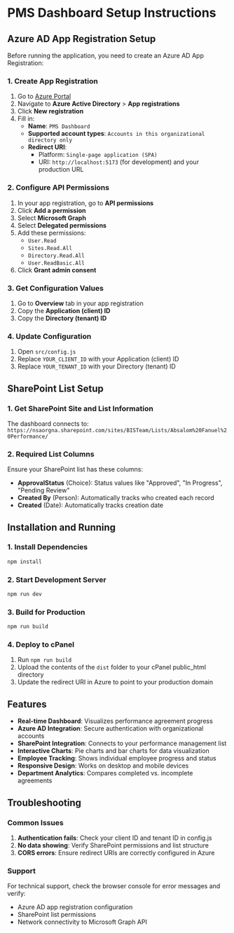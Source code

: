 # PMS Dashboard Setup Instructions

## Azure AD App Registration Setup

Before running the application, you need to create an Azure AD App Registration:

### 1. Create App Registration
1. Go to [Azure Portal](https://portal.azure.com)
2. Navigate to **Azure Active Directory** > **App registrations**
3. Click **New registration**
4. Fill in:
   - **Name**: `PMS Dashboard`
   - **Supported account types**: `Accounts in this organizational directory only`
   - **Redirect URI**: 
     - Platform: `Single-page application (SPA)`
     - URI: `http://localhost:5173` (for development) and your production URL

### 2. Configure API Permissions
1. In your app registration, go to **API permissions**
2. Click **Add a permission**
3. Select **Microsoft Graph**
4. Select **Delegated permissions**
5. Add these permissions:
   - `User.Read`
   - `Sites.Read.All`
   - `Directory.Read.All`
   - `User.ReadBasic.All`
6. Click **Grant admin consent**

### 3. Get Configuration Values
1. Go to **Overview** tab in your app registration
2. Copy the **Application (client) ID**
3. Copy the **Directory (tenant) ID**

### 4. Update Configuration
1. Open `src/config.js`
2. Replace `YOUR_CLIENT_ID` with your Application (client) ID
3. Replace `YOUR_TENANT_ID` with your Directory (tenant) ID

## SharePoint List Setup

### 1. Get SharePoint Site and List Information
The dashboard connects to: `https://nsaorgna.sharepoint.com/sites/BISTeam/Lists/Absalom%20Fanuel%20Performance/`

### 2. Required List Columns
Ensure your SharePoint list has these columns:
- **ApprovalStatus** (Choice): Status values like "Approved", "In Progress", "Pending Review"
- **Created By** (Person): Automatically tracks who created each record
- **Created** (Date): Automatically tracks creation date

## Installation and Running

### 1. Install Dependencies
```bash
npm install
```

### 2. Start Development Server
```bash
npm run dev
```

### 3. Build for Production
```bash
npm run build
```

### 4. Deploy to cPanel
1. Run `npm run build`
2. Upload the contents of the `dist` folder to your cPanel public_html directory
3. Update the redirect URI in Azure to point to your production domain

## Features

- **Real-time Dashboard**: Visualizes performance agreement progress
- **Azure AD Integration**: Secure authentication with organizational accounts
- **SharePoint Integration**: Connects to your performance management list
- **Interactive Charts**: Pie charts and bar charts for data visualization
- **Employee Tracking**: Shows individual employee progress and status
- **Responsive Design**: Works on desktop and mobile devices
- **Department Analytics**: Compares completed vs. incomplete agreements

## Troubleshooting

### Common Issues
1. **Authentication fails**: Check your client ID and tenant ID in config.js
2. **No data showing**: Verify SharePoint permissions and list structure
3. **CORS errors**: Ensure redirect URIs are correctly configured in Azure

### Support
For technical support, check the browser console for error messages and verify:
- Azure AD app registration configuration
- SharePoint list permissions
- Network connectivity to Microsoft Graph API